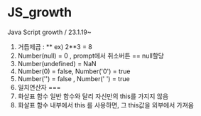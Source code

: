 # JS_growth
Java Script growth / 23.1.19~

1. 거듭제곱 : ** ex) 2**3 = 8
2. Number(null) = 0 , prompt에서 취소버튼 == null할당
3. Number(undefined) = NaN
4. Number(0) = false, Number('0') = true
5. Number('') = false , Number(' ') = true
6. 일치연산자 ===
7. 화살표 함수 일반 함수와 달리 자신만의 this를 가지지 않음
8. 화살표 함수 내부에서 this 를 사용하면, 그 this값을 외부에서 가져옴


